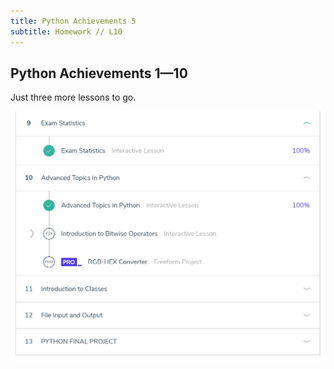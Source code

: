 ```yaml
---
title: Python Achievements 5
subtitle: Homework // L10
---
```


## Python Achievements 1—10

Just three more lessons to go.

<img src="/img/python_9+10.png"/>
